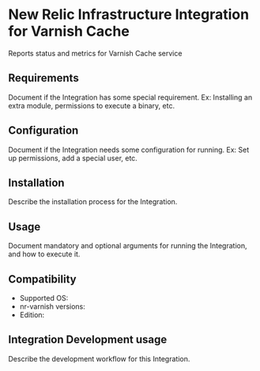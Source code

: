 # New Relic Infrastructure Integration for Varnish Cache

Reports status and metrics for Varnish Cache service

## Requirements

Document if the Integration has some special requirement. Ex: Installing an
extra module, permissions to execute a binary, etc.

## Configuration

Document if the Integration needs some configuration for running. Ex: Set
up permissions, add a special user, etc.

## Installation

Describe the installation process for the Integration.

## Usage

Document mandatory and optional arguments for running the Integration, and how to execute it.

## Compatibility

* Supported OS:
* nr-varnish versions:
* Edition:

## Integration Development usage

Describe the development workflow for this Integration.
